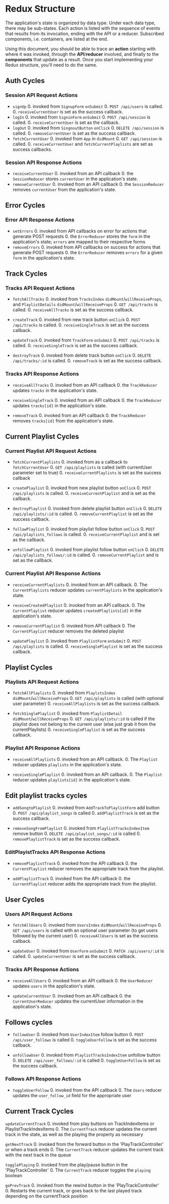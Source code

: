 # Redux Structure

The application's state is organized by data type. Under each data type, there
may be sub-states. Each action is listed with the sequence of events that
results from its invocation, ending with the API or a reducer. Subscribed
components, i.e. containers, are listed at the end.

Using this document, you should be able to trace an **action** starting with
where it was invoked, through the **API**/**reducer** involved, and finally to
the **components** that update as a result. Once you start implementing your
Redux structure, you'll need to do the same.

## Auth Cycles

### Session API Request Actions

* `signUp`
  0. invoked from `SignupForm` `onSubmit`
  0. `POST /api/users` is called.
  0. `receiveCurrentUser` is set as the success callback.
* `logIn`
  0. invoked from `SigninForm` `onSubmit`
  0. `POST /api/session` is called.
  0. `receiveCurrentUser` is set as the callback.
* `logOut`
  0. invoked from `SingnoutButton` `onClick`
  0. `DELETE /api/session` is called.
  0. `removeCurrentUser` is set as the success callback.
* `fetchCurrentUser`
  0. invoked from `App` in `didMount`
  0. `GET /api/session` is called.
  0. `receiveCurrentUser` and `fetchCurrentPlaylists` are set as success callbacks.

### Session API Response Actions

* `receiveCurrentUser`
  0. invoked from an API callback
  0. the `SessionReducer` stores `currentUser` in the application's state.
* `removeCurrentUser`
  0. invoked from an API callback
  0. the `SessionReducer` removes `currentUser` from the application's state.

## Error Cycles

### Error API Response Actions
* `setErrors`
  0. invoked from API callbacks on error for actions that generate POST requests
  0. the `ErrorReducer` stores the `form` in the application's state; `errors` are mapped to their respective forms
* `removeErrors`
  0. invoked from API callbacks on success for actions that generate POST requests
  0. the `ErrorReducer` removes `errors` for a given `form` in the application's state.

## Track Cycles

### Tracks API Request Actions

* `fetchAllTracks`
  0. invoked from `TracksIndex` `didMount`/`willReceiveProps`, and `PlaylistDetails` `didMount`/`willReceiveProps`
  0. `GET /api/tracks` is called.
  0. `receiveAllTracks` is set as the success callback.

* `createTrack`
  0. invoked from new track button `onClick`
  0. `POST /api/tracks` is called.
  0. `receiveSingleTrack` is set as the success callback.

* `updateTrack`
  0. invoked from `TrackForm` `onSubmit`
  0. `POST /api/tracks` is called.
  0. `receiveSingleTrack` is set as the success callback.

* `destroyTrack`
  0. invoked from delete track button `onClick`
  0. `DELETE /api/tracks/:id` is called.
  0. `removeTrack` is set as the success callback.

### Tracks API Response Actions

* `receiveAllTracks`
  0. invoked from an API callback
  0. the `TrackReducer` updates `tracks` in the application's state.

* `receiveSingleTrack`
  0. invoked from an API callback
  0. the `TrackReducer` updates `tracks[id]` in the application's state.

* `removeTrack`
  0. invoked from an API callback
  0. the `TrackReducer` removes `tracks[id]` from the application's state.

## Current Playlist Cycles
### Current Playlist API Request Actions

* `fetchCurrentPlaylists`
  0. invoked from as a callback to `fetchCurrentUser`
  0. `GET /api/playlists` is called (with currentUser parameter set to true)
  0. `receiveCurrentPlaylists` is set as the success callback

* `createPlaylist`
  0. invoked from new playlist button `onClick`
  0. `POST /api/playlists` is called.
  0. `receiveCurrentPlaylist` and is set as the callback.

* `destroyPlaylist`
  0. invoked from delete playlist button `onClick`
  0. `DELETE /api/playlists/:id` is called.
  0. `removeCurrentPlaylist` is set as the success callback.

* `followPlaylist`
  0. invoked from playlist follow button `onClick`
  0. `POST /api/playlists_follows` is called.
  0. `receiveCurrentPlaylist` and is set as the callback.

* `unfollowPlaylist`
  0. invoked from playlist follow button `onClick`
  0. `DELETE /api/playlists_follows/:id` is called.
  0. `removeCurrentPlaylist` and is set as the callback.

### Current Playlist API Response Actions

* `receiveCurrentPlaylists`
  0. invoked from an API callback.
  0. The `CurrentPlaylists` reducer updates `currentPlaylists` in the application's state.

* `receiveCreatedPlaylist`
  0. invoked from an API callback.
  0. The `CurrentPlaylist` reducer updates `createdPlaylists[id]` in the application's state.

* `removeCurrentPlaylist`
  0. invoked from API callback
  0. The `CurrentPlaylist` reducer removes the deleted playlist

* `updatePlaylist`
  0. invoked from `PlaylistForm` `onSubmit`
  0. `POST /api/playlists` is called.
  0. `receiveSinglePlaylist` is set as the success callback.

## Playlist Cycles
### Playlists API Request Actions

* `fetchAllPlaylists`
  0. invoked from `PlaylstsIndex` `didMount`/`willReceiveProps`
  0. `GET /api/playlists` is called (with optional user parameter)
  0. `receiveAllPlaylists` is set as the success callback.

* `fetchSinglePlaylist`
  0.  invoked from `PlaylistDetail` `didMount`/`willReceiveProps`
  0. `GET /api/playlists/:id` is called if the playlist does not belong to the current user (else just grab it from  the currentPlaylists)
  0. `receiveSinglePlaylist` is set as the success callback.


### Playlist API Response Actions

* `receiveAllPlaylists`
  0. invoked from an API callback.
  0. The `Playlist` reducer updates `playlists` in the application's state.

* `receiveSinglePlaylist`
  0. invoked from an API callback.
  0. The `Playlist` reducer updates `playlists[id]` in the application's state.

## Edit playlist tracks cycles

* `addSongtoPlaylist`
  0. invoked from `AddTrackToPlaylistForm` add button
  0. `POST /api/playlist_songs` is called
  0. `addPlaylistTrack` is set as the success callback.

* `removeSongFromPlaylist`
  0. invoked from `PlaylistTracksIndexItem` remove button
  0. `DELETE /api/playlist_songs/:id` is called
  0. `removePlaylistTrack` is set as the success callback.

### EditPlayistTracks API Response Actions

* `removePlaylistTrack`
  0. invoked from the API callback
  0. the `CurrentPlaylist` reducer removes the appropriate track from the playlist.

* `addPlaylistTrack`
  0. invoked from the API callback
  0. the `CurrentPlaylist` reducer adds the appropriate track from the playlist.

## User Cycles

### Users API Request Actions

* `fetchAllUsers`
  0. invoked from `UsersIndex` `didMount`/`willReceiveProps`
  0. `GET /api/users` is called with an optional user parameter (to get users followed by the current user)
  0. `receiveAllUsers` is set as the success callback.

* `updateUser`
  0. invoked from `UserForm` `onSubmit`
  0. `PATCH /api/users/:id` is called.
  0. `updateCurrentUser` is set as the success callback.

### Tracks API Response Actions

* `receiveAllUsers`
  0. invoked from an API callback
  0. the `UserReducer` updates `users` in the application's state.

* `updateCurrentUser`
  0. invoked from an API callback
  0. the `CurrentUserReducer` updates the currentUser information in the application's state.

## Follows cycles

* `followUser`
  0. invoked from `UserIndexItem` follow button
  0. `POST /api/user_follows` is called
  0. `toggleUserFollow` is set as the success callback.

* `unfollowUser`
  0. invoked from `PlaylistTracksIndexItem` unfollow button
  0. `DELETE /api/user_follows/:id` is called
  0. `toggleUserFollow` is set as the success callback.

### Follows API Response Actions

* `toggleUserFollow`
  0. invoked from the API callback
  0. The `Users` reducer updates the `user_follow_id` field for the appropriate user  

## Current Track Cycles

`updateCurrentTrack`
  0. invoked from play buttons on TrackIndexItems or PlaylistTrackIndexItems
  0. The `CurrentTrack` reducer updates the current track in the state, as well as the playing the property as necessary

`getNextTrack`
  0. invoked from the forward button in the 'PlayTrackController' or when a track ends
  0. The `CurrentTrack` reducer updates the current track with the next track in the queue

`togglePlaying`
  0. invoked from the play/pause button in the 'PlayTrackController'
  0. The `CurrentTrack` reducer toggles the `playing` boolean

`goPrevTrack`
  0. invoked from the rewind button in the 'PlayTrackController'
  0. Restarts the current track, or goes back to the last played track depending on the currentTrack position

